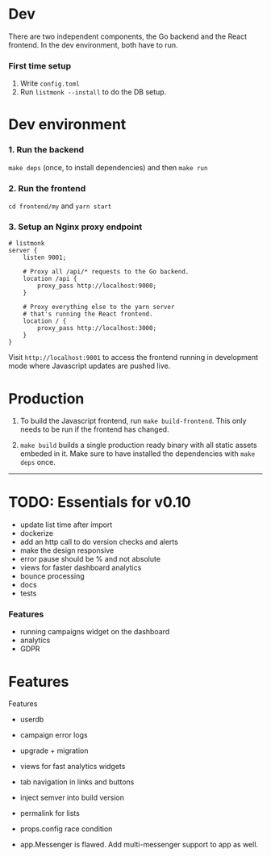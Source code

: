 # Dev

There are two independent components, the Go backend and the React frontend. In the dev environment, both have to run.

### First time setup

1. Write `config.toml`
2. Run `listmonk --install` to do the DB setup.

# Dev environment

### 1. Run the backend

`make deps` (once, to install dependencies) and then `make run`

### 2. Run the frontend

`cd frontend/my` and `yarn start`

### 3. Setup an Nginx proxy endpoint

```
# listmonk
server {
    listen 9001;

    # Proxy all /api/* requests to the Go backend.
    location /api {
        proxy_pass http://localhost:9000;
    }

    # Proxy everything else to the yarn server
    # that's running the React frontend.
    location / {
        proxy_pass http://localhost:3000;
    }
}

```

Visit `http://localhost:9001` to access the frontend running in development mode where Javascript updates are pushed live.

# Production

1. To build the Javascript frontend, run `make build-frontend`. This only needs to be run if the frontend has changed.

2. `make build` builds a single production ready binary with all static assets embeded in it. Make sure to have installed the dependencies with `make deps` once.

---

# TODO: Essentials for v0.10

- update list time after import
- dockerize
- add an http call to do version checks and alerts
- make the design responsive
- error pause should be % and not absolute
- views for faster dashboard analytics
- bounce processing
- docs
- tests

### Features

- running campaigns widget on the dashboard
- analytics
- GDPR

# Features

Features

- userdb
- campaign error logs
- upgrade + migration
- views for fast analytics widgets

- tab navigation in links and buttons
- inject semver into build version
- permalink for lists
- props.config race condition
- app.Messenger is flawed. Add multi-messenger support to app as well.
